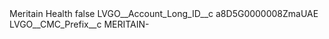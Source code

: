<?xml version="1.0" encoding="UTF-8"?>
<CustomMetadata xmlns="http://soap.sforce.com/2006/04/metadata" xmlns:xsi="http://www.w3.org/2001/XMLSchema-instance" xmlns:xsd="http://www.w3.org/2001/XMLSchema">
    <label>Meritain Health</label>
    <protected>false</protected>
    <values>
        <field>LVGO__Account_Long_ID__c</field>
        <value xsi:type="xsd:string">a8D5G0000008ZmaUAE</value>
    </values>
    <values>
        <field>LVGO__CMC_Prefix__c</field>
        <value xsi:type="xsd:string">MERITAIN-</value>
    </values>
</CustomMetadata>
